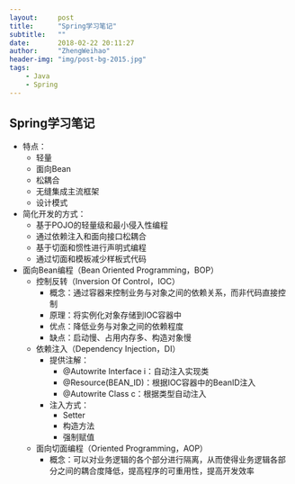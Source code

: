 ```yaml
---
layout:     post
title:      "Spring学习笔记"
subtitle:   ""
date:       2018-02-22 20:11:27
author:     "ZhengWeihao"
header-img: "img/post-bg-2015.jpg"
tags:
    - Java
    - Spring
---
```


Spring学习笔记
---

* 特点：
  * 轻量
  * 面向Bean
  * 松耦合
  * 无缝集成主流框架
  * 设计模式
* 简化开发的方式：
  * 基于POJO的轻量级和最小侵入性编程
  * 通过依赖注入和面向接口松耦合
  * 基于切面和惯性进行声明式编程
  * 通过切面和模板减少样板式代码
* 面向Bean编程（Bean Oriented Programming，BOP）
  * 控制反转（Inversion Of Control，IOC）
    * 概念：通过容器来控制业务与对象之间的依赖关系，而非代码直接控制
    * 原理：将实例化对象存储到IOC容器中
    * 优点：降低业务与对象之间的依赖程度
    * 缺点：启动慢、占用内存多、构造对象慢
  * 依赖注入（Dependency Injection，DI）
    * 提供注解：
      * @Autowrite Interface i：自动注入实现类
      * @Resource(BEAN_ID)：根据IOC容器中的BeanID注入
      * @Autowrite Class c：根据类型自动注入
    * 注入方式：
      * Setter
      * 构造方法
      * 强制赋值
  * 面向切面编程（Oriented Programming，AOP）
    * 概念：可以对业务逻辑的各个部分进行隔离，从而使得业务逻辑各部分之间的耦合度降低，提高程序的可重用性，提高开发效率

